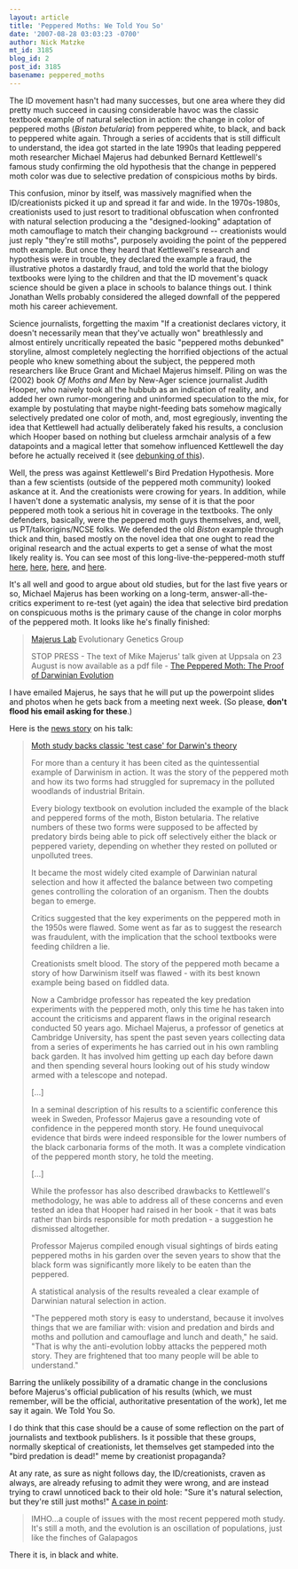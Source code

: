 ```yaml
---
layout: article
title: 'Peppered Moths: We Told You So'
date: '2007-08-28 03:03:23 -0700'
author: Nick Matzke
mt_id: 3185
blog_id: 2
post_id: 3185
basename: peppered_moths
---
```

[<img src="http://www.bible.ca/tracks/moving-pepper-moth.gif" alt="" style="float:left;" />](http://www.bible.ca/tracks/textbook-fraud-pepper-moth-biston-betularia.htm)The ID movement hasn't had many successes, but one area where they did pretty much succeed in causing considerable havoc was the classic textbook example of natural selection in action: the change in color of peppered moths (_Biston betularia_) from peppered white, to black, and back to peppered white again.  Through a series of accidents that is still difficult to understand, the idea got started in the late 1990s that leading peppered moth researcher Michael Majerus had debunked Bernard Kettlewell's famous study confirming the old hypothesis that the change in peppered moth color was due to selective predation of conspicious moths by birds. 

This confusion, minor by itself, was massively magnified when the ID/creationists picked it up and spread it far and wide.  In the 1970s-1980s, creationists used to just resort to traditional obfuscation when confronted with natural selection producing a the "designed-looking" adaptation of moth camouflage to match their changing background -- creationists would just reply "they're still moths", purposely avoiding the point of the peppered moth example.  But once they heard that Kettlewell's research and hypothesis were in trouble, they declared the example a fraud, the illustrative photos a dastardly fraud, and told the world that the biology textbooks were lying to the children and that the ID movement's quack science should be given a place in schools to balance things out.  I think Jonathan Wells probably considered the alleged downfall of the peppered moth his career achievement.

Science journalists, forgetting the maxim "If a creationist declares victory, it doesn't necessarily mean that they've actually won" breathlessly and almost entirely uncritically repeated the basic "peppered moths debunked" storyline, almost completely neglecting the horrified objections of the actual people who knew something about the subject, the peppered moth researchers like Bruce Grant and Michael Majerus himself.  Piling on was the (2002) book _Of Moths and Men_ by New-Ager science journalist Judith Hooper, who naively took all the hubbub as an indication of reality, and added her own rumor-mongering and uninformed speculation to the mix, for example by postulating that maybe night-feeding bats somehow magically selectively predated one color of moth, and, most egregiously, inventing the idea that Kettlewell had actually deliberately faked his results, a conclusion which Hooper based on nothing but clueless armchair analysis of a few datapoints and a magical letter that somehow influenced Kettlewell the day before he actually received it (see [debunking of this](http://www.talkdesign.org/faqs/moonshine.htm)).

Well, the press was against Kettlewell's Bird Predation Hypothesis.  More than a few scientists (outside of the peppered moth community) looked askance at it.  And the creationists were crowing for years.  In addition, while I haven't done a systematic analysis, my sense of it is that the poor peppered moth took a serious hit in coverage in the textbooks.  The only defenders, basically, were the peppered moth guys themselves, and, well, us PT/talkorigins/NCSE folks.  We defended the old _Biston_ example through thick and thin, based mostly on the novel idea that one ought to read the original research and the actual experts to get a sense of what the most likely reality is.  You can see most of this long-live-the-peppered-moth stuff [here](http://www.google.com/search?sourceid=mozclient&amp;ie=utf-8&amp;oe=utf-8&amp;q=site:www.talkorigins.org+peppered+moth), [here](http://www.google.com/search?hl=en&amp;q=site%3Awww.ncseweb.org+peppered+moth&amp;btnG=Search), [here](http://www.google.com/search?hl=en&amp;q=site%3Awww.pandasthumb.org+peppered+moth&amp;btnG=Search), and [here](http://www.google.com/search?hl=en&amp;q=site%3Awww.talkdesign.org+peppered+moth&amp;btnG=Search).

It's all well and good to argue about old studies, but for the last five years or so, Michael Majerus has been working on a long-term, answer-all-the-critics experiment to re-test (yet again) the idea that selective bird predation on conspicuous moths is the primary cause of the change in color morphs of the peppered moth.  It looks like he's finally finished:

> [Majerus Lab](http://www.gen.cam.ac.uk/Research/majerus.htm)
> Evolutionary Genetics Group
> 
> STOP PRESS - The text of Mike Majerus' talk given at Uppsala on 23 August is now available as a pdf file - [The Peppered Moth: The Proof of Darwinian Evolution](http://www.gen.cam.ac.uk/Research/Majerus/Swedentalk220807.pdf)

I have emailed Majerus, he says that he will put up the powerpoint slides and photos when he gets back from a meeting next week.  (So please, **don't flood his email asking for these**.)

Here is the [news story](http://news.independent.co.uk/sci_tech/article2893896.ece) on his talk:

> [Moth study backs classic 'test case' for Darwin's theory](http://news.independent.co.uk/sci_tech/article2893896.ece)
> 
> For more than a century it has been cited as the quintessential example of Darwinism in action. It was the story of the peppered moth and how its two forms had struggled for supremacy in the polluted woodlands of industrial Britain.
> 
> Every biology textbook on evolution included the example of the black and peppered forms of the moth, Biston betularia. The relative numbers of these two forms were supposed to be affected by predatory birds being able to pick off selectively either the black or peppered variety, depending on whether they rested on polluted or unpolluted trees.
> 
> It became the most widely cited example of Darwinian natural selection and how it affected the balance between two competing genes controlling the coloration of an organism. Then the doubts began to emerge.
> 
> Critics suggested that the key experiments on the peppered moth in the 1950s were flawed. Some went as far as to suggest the research was fraudulent, with the implication that the school textbooks were feeding children a lie.
> 
> Creationists smelt blood. The story of the peppered moth became a story of how Darwinism itself was flawed - with its best known example being based on fiddled data.
> 
> Now a Cambridge professor has repeated the key predation experiments with the peppered moth, only this time he has taken into account the criticisms and apparent flaws in the original research conducted 50 years ago. Michael Majerus, a professor of genetics at Cambridge University, has spent the past seven years collecting data from a series of experiments he has carried out in his own rambling back garden. It has involved him getting up each day before dawn and then spending several hours looking out of his study window armed with a telescope and notepad.
> 
> \[...\]
> 
> In a seminal description of his results to a scientific conference this week in Sweden, Professor Majerus gave a resounding vote of confidence in the peppered month story. He found unequivocal evidence that birds were indeed responsible for the lower numbers of the black carbonaria forms of the moth. It was a complete vindication of the peppered month story, he told the meeting.
> 
> \[...\]
> 
> While the professor has also described drawbacks to Kettlewell's methodology, he was able to address all of these concerns and even tested an idea that Hooper had raised in her book - that it was bats rather than birds responsible for moth predation - a suggestion he dismissed altogether.
> 
> Professor Majerus compiled enough visual sightings of birds eating peppered moths in his garden over the seven years to show that the black form was significantly more likely to be eaten than the peppered.
> 
> A statistical analysis of the results revealed a clear example of Darwinian natural selection in action.
> 
> "The peppered moth story is easy to understand, because it involves things that we are familiar with: vision and predation and birds and moths and pollution and camouflage and lunch and death," he said. "That is why the anti-evolution lobby attacks the peppered moth story. They are frightened that too many people will be able to understand."

Barring the unlikely possibility of a dramatic change in the conclusions before Majerus's official publication of his results (which, we must remember, will be the official, authoritative presentation of the work), let me say it again.  We Told You So.  

I do think that this case should be a cause of some reflection on the part of journalists and textbook publishers.  Is it possible that these groups, normally skeptical of creationists, let themselves get stampeded into the "bird predation is dead!" meme by creationist propaganda?

At any rate, as sure as night follows day, the ID/creationists, craven as always, are already refusing to admit they were wrong, and are instead trying to crawl unnoticed back to their old hole: "Sure it's natural selection, but they're still just moths!"  [A case in point](http://www.arn.org/blogs/index.php/3/2007/08/26/moth_study_backs_classic_test_case_for_d):

> IMHO...a couple of issues with the most recent peppered moth study. It's still a moth, and the evolution is an oscillation of populations, just like the finches of Galapagos

There it is, in black and white.
